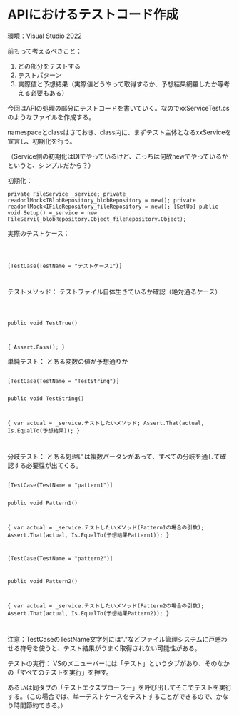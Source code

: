 # APIにおけるテストコード作成

環境：Visual Studio 2022

前もって考えるべきこと：
1. どの部分をテストする
1. テストパターン
1. 実際値と予想結果（実際値どうやって取得するか、予想結果網羅したか等考える必要もある）

今回はAPIの処理の部分にテストコードを書いていく。なのでxxServiceTest.csのようなファイルを作成する。

namespaceとclassはさておき、class内に、まずテスト主体となるxxServiceを宣言し、初期化を行う。

（Service側の初期化はDIでやっているけど、こっちは何故newでやっているかというと、シンプルだから？）

初期化：

<code>private FileService _service;
private readonlMock<IBlobRepository_blobRepository = new();
private readonlMock<IFileRepository_fileRepository = new();
[SetUp]
public void Setup() =_service = new FileServi(_blobRepository.Object_fileRepository.Object);
</code>

実際のテストケース：

<code>

 [TestCase(TestName = "テストケース1")]

</code>

テストメソッド：
テストファイル自体生きているか確認（絶対通るケース）

<code>

public void TestTrue()

{
    Assert.Pass();
}
</code>

単純テスト：
とある変数の値が予想通りか

<code>
[TestCase(TestName = "TestString")]

public void TestString()

{
    var actual = _service.テストしたいメソッド;
    Assert.That(actual, Is.EqualTo(予想結果));
}

</code>

分岐テスト：
とある処理には複数パータンがあって、すべての分岐を通して確認する必要性が出てくる。

<code>
[TestCase(TestName = "pattern1")]

public void Pattern1()

{
    var actual = _service.テストしたいメソッド(Pattern1の場合の引数);
    Assert.That(actual, Is.EqualTo(予想結果Pattern1));
}

[TestCase(TestName = "pattern2")]

public void Pattern2()

{
    var actual = _service.テストしたいメソッド(Pattern2の場合の引数);
    Assert.That(actual, Is.EqualTo(予想結果Pattern2));
}

</code>

注意：TestCaseのTestName文字列には"."などファイル管理システムに戸惑わせる符号を使うと、テスト結果がうまく取得されない可能性がある。

テストの実行：
VSのメニューバーには「テスト」というタブがあり、そのなかの「すべてのテストを実行」を押す。

あるいは同タブの「テストエクスプローラー」を呼び出してそこでテストを実行する。（この場合では、単一テストケースをテストすることができるので、かなり時間節約できる。）

